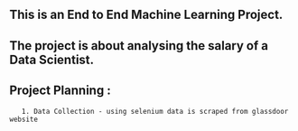 ## This is an End to End Machine Learning Project.
## The project is about analysing the salary of a Data Scientist.
## Project Planning :
       1. Data Collection - using selenium data is scraped from glassdoor website